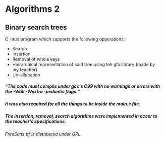 Algorithms 2
========================
## Binary search trees
C linux program which supports the following opperations:
* Search
* Insertion
* Removal of whole keys
* Hierarchical representation of said tree using teh gfx library (made by my teacher)
* Un-allocation

##### "The code must compile under gcc's C99 with no warnings or errors with the -Wall -Wextra -pedantic flags."
##### It was also required for all the things to be inside the main.c file.

##### The insertion, removal, search algorithms were implemented in accor to the teacher's specifications.

###### FreeSans.ttf is distributed under GPL